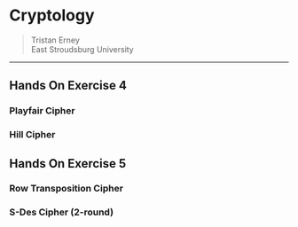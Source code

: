 # Cryptology

> Tristan Erney \
> East Stroudsburg University

---

## Hands On Exercise 4
### Playfair Cipher
### Hill Cipher

## Hands On Exercise 5
### Row Transposition Cipher
### S-Des Cipher (2-round)
